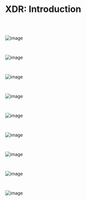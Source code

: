 <h1>XDR: Introduction</h1>


<br><br>


![image](https://github.com/user-attachments/assets/f8fbb384-71ab-42c6-b5ae-6e19b91bea03)

<br>

![image](https://github.com/user-attachments/assets/f6448dd8-a58d-490b-9841-60c6c577aad2)

<br>

![image](https://github.com/user-attachments/assets/65998568-647c-4e9b-bbe4-266632123309)



<br>

![image](https://github.com/user-attachments/assets/52c2a9ee-cac4-450d-8227-70463d0679df)


<br>

![image](https://github.com/user-attachments/assets/7316e138-a411-4853-b42f-775c67877f18)

<br>


![image](https://github.com/user-attachments/assets/f5ae507c-3a36-4a84-99a2-f2113e9cd6f2)

<br>



![image](https://github.com/user-attachments/assets/2042500f-e99b-4a5f-9a48-473167e091fa)

<br>

![image](https://github.com/user-attachments/assets/fe909e9d-2761-4f8e-b60d-0bc05e35f5b9)

<br>


![image](https://github.com/user-attachments/assets/2ffa6148-529a-4f8c-9888-3ef151d9b50c)






